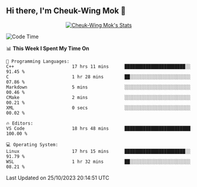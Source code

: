 ## Hi there, I'm Cheuk-Wing Mok 👋

<!--
**mozro0327/mozro0327** is a ✨ _special_ ✨ repository because its `README.md` (this file) appears on your GitHub profile.

Here are some ideas to get you started:

- 🔭 I’m currently working on ...
- 🌱 I’m currently learning ...
- 👯 I’m looking to collaborate on ...
- 🤔 I’m looking for help with ...
- 💬 Ask me about ...
- 📫 How to reach me: ...
- 😄 Pronouns: ...
- ⚡ Fun fact: ...
-->

<p align="center">
  <a href="https://github.com/mozro0327" class="rich-diff-level-one">
    <img src="https://github-readme-stats.vercel.app/api?username=mozro0327&title_color=333&text_color=777" alt="Cheuk-Wing Mok's Stats" >
    <!-- &hide=issues
    <img src="https://github-readme-stats.vercel.app/api?username=mozro0327&hide=issues&title_color=333&text_color=777" alt="Cheuk-Wing Mok's Stats" >
    -->
  </a>
</p>

<!--START_SECTION:waka-->
![Code Time](http://img.shields.io/badge/Code%20Time-2%2C077%20hrs%2024%20mins-blue)

📊 **This Week I Spent My Time On** 

```text
💬 Programming Languages: 
C++                      17 hrs 11 mins      ███████████████████████░░   91.45 % 
C                        1 hr 28 mins        ██░░░░░░░░░░░░░░░░░░░░░░░   07.86 % 
Markdown                 5 mins              ░░░░░░░░░░░░░░░░░░░░░░░░░   00.46 % 
CMake                    2 mins              ░░░░░░░░░░░░░░░░░░░░░░░░░   00.21 % 
XML                      0 secs              ░░░░░░░░░░░░░░░░░░░░░░░░░   00.02 % 

🔥 Editors: 
VS Code                  18 hrs 48 mins      █████████████████████████   100.00 % 

💻 Operating System: 
Linux                    17 hrs 15 mins      ███████████████████████░░   91.79 % 
WSL                      1 hr 32 mins        ██░░░░░░░░░░░░░░░░░░░░░░░   08.21 % 
```


 Last Updated on 25/10/2023 20:14:51 UTC
<!--END_SECTION:waka-->
